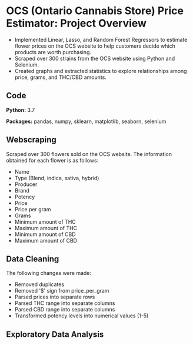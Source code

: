 # OCS (Ontario Cannabis Store) Price Estimator: Project Overview
- Implemented Linear, Lasso, and Random Forest Regressors to estimate flower prices on the OCS website to help customers decide which products are worth purchasing.
- Scraped over 300 strains from the OCS website using Python and Selenium.
- Created graphs and extracted statistics to explore relationships among price, grams, and THC/CBD amounts.

## Code
__Python:__ 3.7

__Packages:__ pandas, numpy, sklearn, matplotlib, seaborn, selenium

## Webscraping
Scraped over 300 flowers sold on the OCS website. The information obtained for each flower is as follows:
- Name
- Type (Blend, indica, sativa, hybrid)
- Producer
- Brand
- Potency
- Price
- Price per gram
- Grams
- Minimum amount of THC
- Maximum amount of THC
- Minimum amount of CBD
- Maximum amount of CBD

## Data Cleaning
The following changes were made:
- Removed duplicates
- Removed '$' sign from price_per_gram
- Parsed prices into separate rows
- Parsed THC range into separate columns
- Parsed CBD range into separate columns
- Transformed potency levels into numerical values (1-5)

## Exploratory Data Analysis
